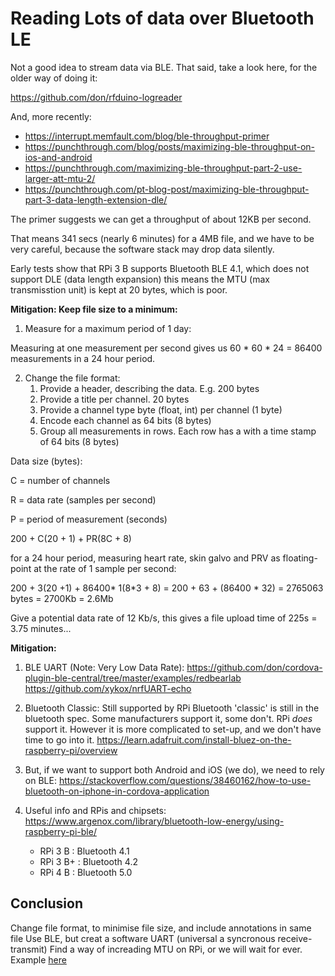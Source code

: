 # Reading Lots of data over Bluetooth LE

Not a good idea to stream data via BLE. That said, take a look here, for the older way of doing it:

https://github.com/don/rfduino-logreader

And, more recently:

* https://interrupt.memfault.com/blog/ble-throughput-primer
* https://punchthrough.com/blog/posts/maximizing-ble-throughput-on-ios-and-android
* https://punchthrough.com/maximizing-ble-throughput-part-2-use-larger-att-mtu-2/
* https://punchthrough.com/pt-blog-post/maximizing-ble-throughput-part-3-data-length-extension-dle/


The primer suggests we can get a throughput of about 12KB per second.

That means 341 secs  (nearly 6 minutes) for a 4MB file, and we have to be very careful, because the software stack may drop data silently.

Early tests show that RPi 3 B supports Bluetooth BLE 4.1, which does not support DLE (data length expansion) this means the MTU (max transmisstion unit) is kept at 20 bytes, which is poor.


**Mitigation: Keep file size to a minimum:**

1. Measure for a maximum period of 1 day:

Measuring at one measurement per second gives us 60 * 60 * 24 = 86400 measurements in a 24 hour period.

2. Change the file format:
   1. Provide a header, describing the data. E.g. 200 bytes
   2. Provide a title per channel. 20 bytes
   3. Provide a channel type byte (float, int) per channel (1 byte)
   4. Encode each channel as 64 bits (8 bytes)
   5. Group all measurements in rows. Each row has a with a time stamp of 64 bits (8 bytes)

Data size (bytes):

C = number of channels

R = data rate (samples per second)

P = period of measurement (seconds)

200 + C(20 + 1) + PR(8C + 8) 

for a 24 hour period, measuring heart rate, skin galvo and PRV as floating-point at the rate of 1 sample per second:

200 + 3(20 +1) + 86400* 1(8*3 + 8) = 200 + 63 + (86400 * 32) = 2765063 bytes = 2700Kb = 2.6Mb

Give a potential data rate of 12 Kb/s, this gives a file upload time of 225s = 3.75 minutes...

**Mitigation:**

1. BLE UART (Note: Very Low Data Rate): 
   https://github.com/don/cordova-plugin-ble-central/tree/master/examples/redbearlab
   https://github.com/xykox/nrfUART-echo
   
2. Bluetooth Classic: Still supported by RPi
Bluetooth 'classic' is still in the bluetooth spec. Some manufacturers support it, some don't. RPi *does* support it. However it is more complicated to set-up, and we don't have time to go into it.
https://learn.adafruit.com/install-bluez-on-the-raspberry-pi/overview

3. But, if we want to support both Android and iOS (we do), we need to rely on BLE: https://stackoverflow.com/questions/38460162/how-to-use-bluetooth-on-iphone-in-cordova-application

5. Useful info and RPis and chipsets: https://www.argenox.com/library/bluetooth-low-energy/using-raspberry-pi-ble/
   * RPi 3 B  : Bluetooth 4.1
   * RPi 3 B+ : Bluetooth 4.2
   * RPi 4 B  : Bluetooth 5.0


## Conclusion

Change file format, to minimise file size, and include annotations in same file
Use BLE, but creat a software UART (universal a syncronous receive-transmit)
Find a way of increading MTU on RPi, or we will wait for ever. Example [here](https://www.tonymacx86.com/threads/how-to-bluetooth-5-0-usb-dongle-guide.287115/) 

